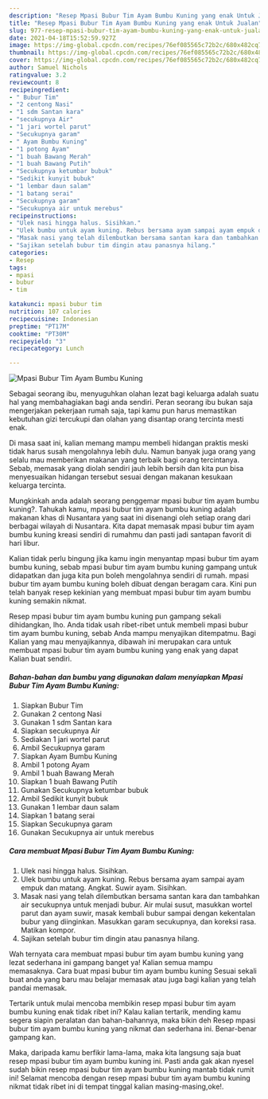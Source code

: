 ```yaml
---
description: "Resep Mpasi Bubur Tim Ayam Bumbu Kuning yang enak Untuk Jualan"
title: "Resep Mpasi Bubur Tim Ayam Bumbu Kuning yang enak Untuk Jualan"
slug: 977-resep-mpasi-bubur-tim-ayam-bumbu-kuning-yang-enak-untuk-jualan
date: 2021-04-18T15:52:59.927Z
image: https://img-global.cpcdn.com/recipes/76ef085565c72b2c/680x482cq70/mpasi-bubur-tim-ayam-bumbu-kuning-foto-resep-utama.jpg
thumbnail: https://img-global.cpcdn.com/recipes/76ef085565c72b2c/680x482cq70/mpasi-bubur-tim-ayam-bumbu-kuning-foto-resep-utama.jpg
cover: https://img-global.cpcdn.com/recipes/76ef085565c72b2c/680x482cq70/mpasi-bubur-tim-ayam-bumbu-kuning-foto-resep-utama.jpg
author: Samuel Nichols
ratingvalue: 3.2
reviewcount: 8
recipeingredient:
- " Bubur Tim"
- "2 centong Nasi"
- "1 sdm Santan kara"
- "secukupnya Air"
- "1 jari wortel parut"
- "Secukupnya garam"
- " Ayam Bumbu Kuning"
- "1 potong Ayam"
- "1 buah Bawang Merah"
- "1 buah Bawang Putih"
- "Secukupnya ketumbar bubuk"
- "Sedikit kunyit bubuk"
- "1 lembar daun salam"
- "1 batang serai"
- "Secukupnya garam"
- "Secukupnya air untuk merebus"
recipeinstructions:
- "Ulek nasi hingga halus. Sisihkan."
- "Ulek bumbu untuk ayam kuning. Rebus bersama ayam sampai ayam empuk dan matang. Angkat. Suwir ayam. Sisihkan."
- "Masak nasi yang telah dilembutkan bersama santan kara dan tambahkan air secukupnya untuk menjadi bubur. Air mulai susut, masukkan wortel parut dan ayam suwir, masak kembali bubur sampai dengan kekentalan bubur yang diinginkan. Masukkan garam secukupnya, dan koreksi rasa. Matikan kompor."
- "Sajikan setelah bubur tim dingin atau panasnya hilang."
categories:
- Resep
tags:
- mpasi
- bubur
- tim

katakunci: mpasi bubur tim 
nutrition: 107 calories
recipecuisine: Indonesian
preptime: "PT17M"
cooktime: "PT30M"
recipeyield: "3"
recipecategory: Lunch

---
```



![Mpasi Bubur Tim Ayam Bumbu Kuning](https://img-global.cpcdn.com/recipes/76ef085565c72b2c/680x482cq70/mpasi-bubur-tim-ayam-bumbu-kuning-foto-resep-utama.jpg)

Sebagai seorang ibu, menyuguhkan olahan lezat bagi keluarga adalah suatu hal yang membahagiakan bagi anda sendiri. Peran seorang ibu bukan saja mengerjakan pekerjaan rumah saja, tapi kamu pun harus memastikan kebutuhan gizi tercukupi dan olahan yang disantap orang tercinta mesti enak.

Di masa  saat ini, kalian memang mampu membeli hidangan praktis meski tidak harus susah mengolahnya lebih dulu. Namun banyak juga orang yang selalu mau memberikan makanan yang terbaik bagi orang tercintanya. Sebab, memasak yang diolah sendiri jauh lebih bersih dan kita pun bisa menyesuaikan hidangan tersebut sesuai dengan makanan kesukaan keluarga tercinta. 



Mungkinkah anda adalah seorang penggemar mpasi bubur tim ayam bumbu kuning?. Tahukah kamu, mpasi bubur tim ayam bumbu kuning adalah makanan khas di Nusantara yang saat ini disenangi oleh setiap orang dari berbagai wilayah di Nusantara. Kita dapat memasak mpasi bubur tim ayam bumbu kuning kreasi sendiri di rumahmu dan pasti jadi santapan favorit di hari libur.

Kalian tidak perlu bingung jika kamu ingin menyantap mpasi bubur tim ayam bumbu kuning, sebab mpasi bubur tim ayam bumbu kuning gampang untuk didapatkan dan juga kita pun boleh mengolahnya sendiri di rumah. mpasi bubur tim ayam bumbu kuning boleh dibuat dengan beragam cara. Kini pun telah banyak resep kekinian yang membuat mpasi bubur tim ayam bumbu kuning semakin nikmat.

Resep mpasi bubur tim ayam bumbu kuning pun gampang sekali dihidangkan, lho. Anda tidak usah ribet-ribet untuk membeli mpasi bubur tim ayam bumbu kuning, sebab Anda mampu menyajikan ditempatmu. Bagi Kalian yang mau menyajikannya, dibawah ini merupakan cara untuk membuat mpasi bubur tim ayam bumbu kuning yang enak yang dapat Kalian buat sendiri.

<!--inarticleads1-->

##### Bahan-bahan dan bumbu yang digunakan dalam menyiapkan Mpasi Bubur Tim Ayam Bumbu Kuning:

1. Siapkan  Bubur Tim
1. Gunakan 2 centong Nasi
1. Gunakan 1 sdm Santan kara
1. Siapkan secukupnya Air
1. Sediakan 1 jari wortel parut
1. Ambil Secukupnya garam
1. Siapkan  Ayam Bumbu Kuning
1. Ambil 1 potong Ayam
1. Ambil 1 buah Bawang Merah
1. Siapkan 1 buah Bawang Putih
1. Gunakan Secukupnya ketumbar bubuk
1. Ambil Sedikit kunyit bubuk
1. Gunakan 1 lembar daun salam
1. Siapkan 1 batang serai
1. Siapkan Secukupnya garam
1. Gunakan Secukupnya air untuk merebus




<!--inarticleads2-->

##### Cara membuat Mpasi Bubur Tim Ayam Bumbu Kuning:

1. Ulek nasi hingga halus. Sisihkan.
1. Ulek bumbu untuk ayam kuning. Rebus bersama ayam sampai ayam empuk dan matang. Angkat. Suwir ayam. Sisihkan.
1. Masak nasi yang telah dilembutkan bersama santan kara dan tambahkan air secukupnya untuk menjadi bubur. Air mulai susut, masukkan wortel parut dan ayam suwir, masak kembali bubur sampai dengan kekentalan bubur yang diinginkan. Masukkan garam secukupnya, dan koreksi rasa. Matikan kompor.
1. Sajikan setelah bubur tim dingin atau panasnya hilang.




Wah ternyata cara membuat mpasi bubur tim ayam bumbu kuning yang lezat sederhana ini gampang banget ya! Kalian semua mampu memasaknya. Cara buat mpasi bubur tim ayam bumbu kuning Sesuai sekali buat anda yang baru mau belajar memasak atau juga bagi kalian yang telah pandai memasak.

Tertarik untuk mulai mencoba membikin resep mpasi bubur tim ayam bumbu kuning enak tidak ribet ini? Kalau kalian tertarik, mending kamu segera siapin peralatan dan bahan-bahannya, maka bikin deh Resep mpasi bubur tim ayam bumbu kuning yang nikmat dan sederhana ini. Benar-benar gampang kan. 

Maka, daripada kamu berfikir lama-lama, maka kita langsung saja buat resep mpasi bubur tim ayam bumbu kuning ini. Pasti anda gak akan nyesel sudah bikin resep mpasi bubur tim ayam bumbu kuning mantab tidak rumit ini! Selamat mencoba dengan resep mpasi bubur tim ayam bumbu kuning nikmat tidak ribet ini di tempat tinggal kalian masing-masing,oke!.

